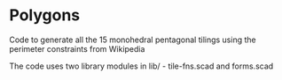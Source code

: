 # Polygons

Code to generate all the 15 monohedral pentagonal tilings using the perimeter constraints from Wikipedia

The code uses two library modules in lib/ - tile-fns.scad and forms.scad

